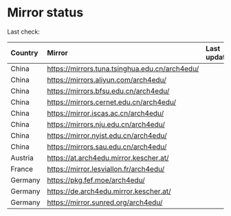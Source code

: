 <script src="./time.js"></script>
# Mirror status
Last check: <script type="text/javascript">localize(1737717496.716683);</script>

|Country|Mirror|Last update|
|:------|:-----|:----------|
|China|https://mirrors.tuna.tsinghua.edu.cn/arch4edu/|<script type="text/javascript">localize(1737700797);</script>|
|China|https://mirrors.aliyun.com/arch4edu/|<script type="text/javascript">localize(1737657599);</script>|
|China|https://mirrors.bfsu.edu.cn/arch4edu/|<script type="text/javascript">localize(1737657599);</script>|
|China|https://mirrors.cernet.edu.cn/arch4edu/|<script type="text/javascript">localize(1737700797);</script>|
|China|https://mirror.iscas.ac.cn/arch4edu/|<script type="text/javascript">localize(1737657599);</script>|
|China|https://mirrors.nju.edu.cn/arch4edu/|<script type="text/javascript">localize(1737614455);</script>|
|China|https://mirror.nyist.edu.cn/arch4edu/|<script type="text/javascript">localize(1737657599);</script>|
|China|https://mirrors.sau.edu.cn/arch4edu/|<script type="text/javascript">localize(1731653531);</script>|
|Austria|https://at.arch4edu.mirror.kescher.at/|<script type="text/javascript">localize(1737700797);</script>|
|France|https://mirror.lesviallon.fr/arch4edu/|<script type="text/javascript">localize(1737657599);</script>|
|Germany|https://pkg.fef.moe/arch4edu/|<script type="text/javascript">localize(1737657599);</script>|
|Germany|https://de.arch4edu.mirror.kescher.at/|<script type="text/javascript">localize(1737700797);</script>|
|Germany|https://mirror.sunred.org/arch4edu/|<script type="text/javascript">localize(1737700797);</script>|

<script src="./tablefilter/tablefilter.js"></script>
<script src="./table.js"></script>